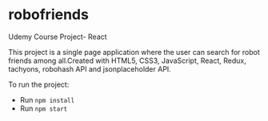 # robofriends

Udemy Course Project- React

This project is a single page application where the user can search for robot friends among all.Created with HTML5, CSS3, JavaScript, React, Redux, tachyons, robohash API and jsonplaceholder API.

To run the project:

- Run `npm install`
- Run `npm start`
